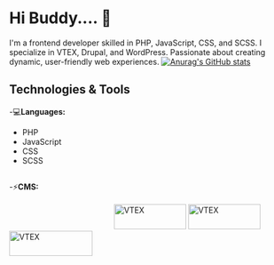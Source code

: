 
# Hi Buddy.... 👋

I'm a frontend developer skilled in PHP, JavaScript, CSS, and SCSS. I specialize in VTEX, Drupal, and WordPress. Passionate about creating dynamic, user-friendly web experiences.
[![Anurag's GitHub stats](https://github-readme-stats.vercel.app/api?username=oscar9010)](https://github.com/oscar9010/github-readme-stats)
## Technologies & Tools
-💻**Languages:** 
  - PHP 
  - JavaScript
  - CSS
  - SCSS
##
-⚡**CMS:** <br><br>
 <img class="drupal" src="https://github.com/oscar9010/oscar9010/assets/78940358/67fd3f79-5e7c-4dfe-8f61-9784f8c7bf0c" alt="VTEX" width="130" height="45" style="margin-left: 5cm;"/> 
<img src="https://github.com/oscar9010/oscar9010/assets/78940358/cf429506-f624-40cd-a143-e389c20fda4b" alt="VTEX" width="130" height="45"/>
<img src="https://github.com/oscar9010/oscar9010/assets/78940358/5b418557-9970-4fdd-bec8-a315a47b7c7d" alt="VTEX" width="150" height="45"/>





<!--
**oscar9010/oscar9010** is a ✨ _special_ ✨ repository because its `README.md` (this file) appears on your GitHub profile.

Here are some ideas to get you started:

- 🔭 I’m currently working on ...
- 🌱 I’m currently learning ...
- 👯 I’m looking to collaborate on ...
- 🤔 I’m looking for help with ...
- 💬 Ask me about ...
- 📫 How to reach me: ...
- 😄 Pronouns: ...
- ⚡ Fun fact: ...
-->
